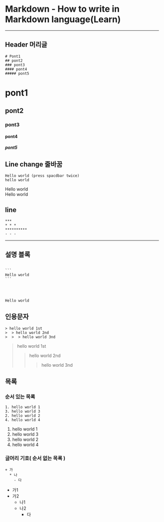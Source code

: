 # Markdown - How to write in Markdown language(Learn)  
***
## Header 머리글
```
# Pont1  
## pont2  
### pont3  
#### pont4  
##### pont5  
```
# pont1  
## pont2  
### pont3
#### pont4  
##### pont5

## Line change 줄바꿈
```
Hello world (press spacdbar twice) 
hello world
```

Hello world  
Hello world

## line
```
***
* * * 
**********
- - -
```

***

## 설명 블록

<pre>
<code>
```  
Hello world
```  
</pre>
</code>   


```
Hello world
```

## 인용문자 


```
> hello world 1st
>  > hello world 2nd
>  >  > hello world 3nd
```

> hello world 1st
>   > hello world 2nd
>   >   > hello world 3nd 

## 목록 
### 순서 있는 목록
```
1. hello world 1
3. hello world 3
2. hello world 2
4. hello world 4
```

1. hello world 1
3. hello world 3
2. hello world 2
4. hello world 4

### 글머리 기호( 순서 없는 목록 )
```
+ 가
  * 나
    - 다
```
+ 가1
+ 가2
  * 나1
  * 나2
      - 다
        
